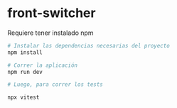 # front-switcher

Requiere tener instalado npm

```bash
# Instalar las dependencias necesarias del proyecto
npm install

# Correr la aplicación
npm run dev

# Luego, para correr los tests

npx vitest
